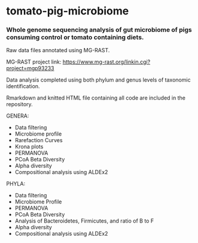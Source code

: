 # tomato-pig-microbiome
### Whole genome sequencing analysis of gut microbiome of pigs consuming control or tomato containing diets.

Raw data files annotated using MG-RAST.

MG-RAST project link: https://www.mg-rast.org/linkin.cgi?project=mgp93233


Data analysis completed using both phylum and genus levels of taxonomic identification.


Rmarkdown and knitted HTML file containing all code are included in the repository.


GENERA:
- Data filtering
- Microbiome profile
- Rarefaction Curves
- Krona plots
- PERMANOVA
- PCoA Beta Diversity
- Alpha diversity
- Compositional analysis using ALDEx2


PHYLA:
- Data filtering
- Microbiome Profile
- PERMANOVA
- PCoA Beta Diversity
- Analysis of Bacteroidetes, Firmicutes, and ratio of B to F
- Alpha diversity
- Compositional analysis using ALDEx2



